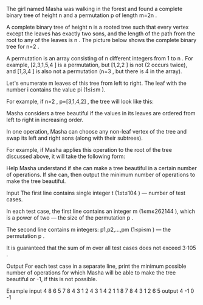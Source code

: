 The girl named Masha was walking in the forest and found a complete binary tree of height n
 and a permutation p
 of length m=2n
.

A complete binary tree of height n
 is a rooted tree such that every vertex except the leaves has exactly two sons, and the length of the path from the root to any of the leaves is n
. The picture below shows the complete binary tree for n=2
.

A permutation is an array consisting of n
 different integers from 1
 to n
. For example, [2,3,1,5,4
] is a permutation, but [1,2,2
] is not (2
 occurs twice), and [1,3,4
] is also not a permutation (n=3
, but there is 4
 in the array).

Let's enumerate m
 leaves of this tree from left to right. The leaf with the number i
 contains the value pi
 (1≤i≤m
).

For example, if n=2
, p=[3,1,4,2]
, the tree will look like this:


Masha considers a tree beautiful if the values in its leaves are ordered from left to right in increasing order.

In one operation, Masha can choose any non-leaf vertex of the tree and swap its left and right sons (along with their subtrees).

For example, if Masha applies this operation to the root of the tree discussed above, it will take the following form:


Help Masha understand if she can make a tree beautiful in a certain number of operations. If she can, then output the minimum number of operations to make the tree beautiful.

Input
The first line contains single integer t
 (1≤t≤104
) — number of test cases.

In each test case, the first line contains an integer m
 (1≤m≤262144
), which is a power of two  — the size of the permutation p
.

The second line contains m
 integers: p1,p2,…,pm
 (1≤pi≤m
) — the permutation p
.

It is guaranteed that the sum of m
 over all test cases does not exceed 3⋅105
.

Output
For each test case in a separate line, print the minimum possible number of operations for which Masha will be able to make the tree beautiful or -1, if this is not possible.

Example
input
4
8
6 5 7 8 4 3 1 2
4
3 1 4 2
1
1
8
7 8 4 3 1 2 6 5
output
4
-1
0
-1